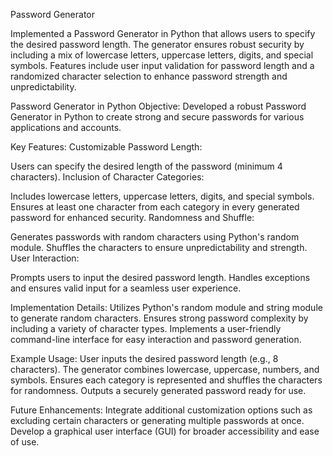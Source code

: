 Password Generator

Implemented a Password Generator in Python that allows users to specify the desired password length. The generator ensures robust security by including a mix of lowercase letters, uppercase letters, digits, and special symbols. Features include user input validation for password length and a randomized character selection to enhance password strength and unpredictability.

Password Generator in Python
Objective:
Developed a robust Password Generator in Python to create strong and secure passwords for various applications and accounts.

Key Features:
Customizable Password Length:

Users can specify the desired length of the password (minimum 4 characters).
Inclusion of Character Categories:

Includes lowercase letters, uppercase letters, digits, and special symbols.
Ensures at least one character from each category in every generated password for enhanced security.
Randomness and Shuffle:

Generates passwords with random characters using Python's random module.
Shuffles the characters to ensure unpredictability and strength.
User Interaction:

Prompts users to input the desired password length.
Handles exceptions and ensures valid input for a seamless user experience.

Implementation Details:
Utilizes Python's random module and string module to generate random characters.
Ensures strong password complexity by including a variety of character types.
Implements a user-friendly command-line interface for easy interaction and password generation.

Example Usage:
User inputs the desired password length (e.g., 8 characters).
The generator combines lowercase, uppercase, numbers, and symbols.
Ensures each category is represented and shuffles the characters for randomness.
Outputs a securely generated password ready for use.

Future Enhancements:
Integrate additional customization options such as excluding certain characters or generating multiple passwords at once.
Develop a graphical user interface (GUI) for broader accessibility and ease of use.
